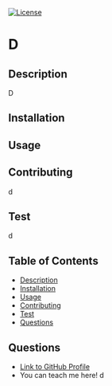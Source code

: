 [![License](https://img.shields.io/badge/License-BSD%203--Clause-blue.svg)](https://opensource.org/licenses/BSD-3-Clause) 
# D
## Description
D
## Installation

## Usage

## Contributing
d
## Test
d
## Table of Contents
* [Description](##Description)
* [Installation](##Installation)
* [Usage](##Usage)
* [Contributing](##Contributing)
* [Test](##Test)
* [Questions](##Questions)
## Questions
- [Link to GitHub Profile](https://github.com/d)
- You can teach me here! d
